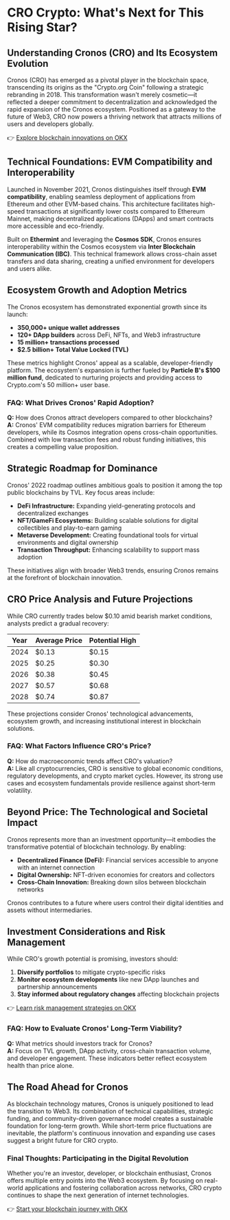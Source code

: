 # CRO Crypto: What's Next for This Rising Star?

## Understanding Cronos (CRO) and Its Ecosystem Evolution

Cronos (CRO) has emerged as a pivotal player in the blockchain space, transcending its origins as the "Crypto.org Coin" following a strategic rebranding in 2018. This transformation wasn't merely cosmetic—it reflected a deeper commitment to decentralization and acknowledged the rapid expansion of the Cronos ecosystem. Positioned as a gateway to the future of Web3, CRO now powers a thriving network that attracts millions of users and developers globally.

👉 [Explore blockchain innovations on OKX](https://bit.ly/okx-bonus)

## Technical Foundations: EVM Compatibility and Interoperability

Launched in November 2021, Cronos distinguishes itself through **EVM compatibility**, enabling seamless deployment of applications from Ethereum and other EVM-based chains. This architecture facilitates high-speed transactions at significantly lower costs compared to Ethereum Mainnet, making decentralized applications (DApps) and smart contracts more accessible and eco-friendly.

Built on **Ethermint** and leveraging the **Cosmos SDK**, Cronos ensures interoperability within the Cosmos ecosystem via **Inter Blockchain Communication (IBC)**. This technical framework allows cross-chain asset transfers and data sharing, creating a unified environment for developers and users alike.

## Ecosystem Growth and Adoption Metrics

The Cronos ecosystem has demonstrated exponential growth since its launch:

- **350,000+ unique wallet addresses**
- **120+ DApp builders** across DeFi, NFTs, and Web3 infrastructure
- **15 million+ transactions processed**
- **$2.5 billion+ Total Value Locked (TVL)**

These metrics highlight Cronos' appeal as a scalable, developer-friendly platform. The ecosystem's expansion is further fueled by **Particle B's $100 million fund**, dedicated to nurturing projects and providing access to Crypto.com's 50 million+ user base.

### FAQ: What Drives Cronos' Rapid Adoption?
**Q:** How does Cronos attract developers compared to other blockchains?  
**A:** Cronos' EVM compatibility reduces migration barriers for Ethereum developers, while its Cosmos integration opens cross-chain opportunities. Combined with low transaction fees and robust funding initiatives, this creates a compelling value proposition.

## Strategic Roadmap for Dominance

Cronos' 2022 roadmap outlines ambitious goals to position it among the top public blockchains by TVL. Key focus areas include:

- **DeFi Infrastructure:** Expanding yield-generating protocols and decentralized exchanges
- **NFT/GameFi Ecosystems:** Building scalable solutions for digital collectibles and play-to-earn gaming
- **Metaverse Development:** Creating foundational tools for virtual environments and digital ownership
- **Transaction Throughput:** Enhancing scalability to support mass adoption

These initiatives align with broader Web3 trends, ensuring Cronos remains at the forefront of blockchain innovation.

## CRO Price Analysis and Future Projections

While CRO currently trades below $0.10 amid bearish market conditions, analysts predict a gradual recovery:

| Year | Average Price | Potential High |
|------|---------------|----------------|
| 2024 | $0.13         | $0.15          |
| 2025 | $0.25         | $0.30          |
| 2026 | $0.38         | $0.45          |
| 2027 | $0.57         | $0.68          |
| 2028 | $0.74         | $0.87          |

These projections consider Cronos' technological advancements, ecosystem growth, and increasing institutional interest in blockchain solutions.

### FAQ: What Factors Influence CRO's Price?
**Q:** How do macroeconomic trends affect CRO's valuation?  
**A:** Like all cryptocurrencies, CRO is sensitive to global economic conditions, regulatory developments, and crypto market cycles. However, its strong use cases and ecosystem fundamentals provide resilience against short-term volatility.

## Beyond Price: The Technological and Societal Impact

Cronos represents more than an investment opportunity—it embodies the transformative potential of blockchain technology. By enabling:

- **Decentralized Finance (DeFi):** Financial services accessible to anyone with an internet connection
- **Digital Ownership:** NFT-driven economies for creators and collectors
- **Cross-Chain Innovation:** Breaking down silos between blockchain networks

Cronos contributes to a future where users control their digital identities and assets without intermediaries.

## Investment Considerations and Risk Management

While CRO's growth potential is promising, investors should:

1. **Diversify portfolios** to mitigate crypto-specific risks
2. **Monitor ecosystem developments** like new DApp launches and partnership announcements
3. **Stay informed about regulatory changes** affecting blockchain projects

👉 [Learn risk management strategies on OKX](https://bit.ly/okx-bonus)

### FAQ: How to Evaluate Cronos' Long-Term Viability?
**Q:** What metrics should investors track for Cronos?  
**A:** Focus on TVL growth, DApp activity, cross-chain transaction volume, and developer engagement. These indicators better reflect ecosystem health than price alone.

## The Road Ahead for Cronos

As blockchain technology matures, Cronos is uniquely positioned to lead the transition to Web3. Its combination of technical capabilities, strategic funding, and community-driven governance model creates a sustainable foundation for long-term growth. While short-term price fluctuations are inevitable, the platform's continuous innovation and expanding use cases suggest a bright future for CRO crypto.

### Final Thoughts: Participating in the Digital Revolution

Whether you're an investor, developer, or blockchain enthusiast, Cronos offers multiple entry points into the Web3 ecosystem. By focusing on real-world applications and fostering collaboration across networks, CRO crypto continues to shape the next generation of internet technologies.

👉 [Start your blockchain journey with OKX](https://bit.ly/okx-bonus)